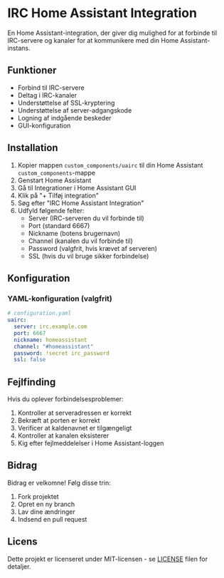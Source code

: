 # IRC Home Assistant Integration

En Home Assistant-integration, der giver dig mulighed for at forbinde til IRC-servere og kanaler for at kommunikere med din Home Assistant-instans.

## Funktioner

- Forbind til IRC-servere
- Deltag i IRC-kanaler
- Understøttelse af SSL-kryptering
- Understøttelse af server-adgangskode
- Logning af indgående beskeder
- GUI-konfiguration

## Installation

1. Kopier mappen `custom_components/uairc` til din Home Assistant `custom_components`-mappe
2. Genstart Home Assistant
3. Gå til Integrationer i Home Assistant GUI
4. Klik på "+ Tilføj integration"
5. Søg efter "IRC Home Assistant Integration"
6. Udfyld følgende felter:
   - Server (IRC-serveren du vil forbinde til)
   - Port (standard 6667)
   - Nickname (botens brugernavn)
   - Channel (kanalen du vil forbinde til)
   - Password (valgfrit, hvis krævet af serveren)
   - SSL (hvis du vil bruge sikker forbindelse)

## Konfiguration

### YAML-konfiguration (valgfrit)

```yaml
# configuration.yaml
uairc:
  server: irc.example.com
  port: 6667
  nickname: homeassistant
  channel: "#homeassistant"
  password: !secret irc_password
  ssl: false
```

## Fejlfinding

Hvis du oplever forbindelsesproblemer:

1. Kontroller at serveradressen er korrekt
2. Bekræft at porten er korrekt
3. Verificer at kaldenavnet er tilgængeligt
4. Kontroller at kanalen eksisterer
5. Kig efter fejlmeddelelser i Home Assistant-loggen

## Bidrag

Bidrag er velkomne! Følg disse trin:

1. Fork projektet
2. Opret en ny branch
3. Lav dine ændringer
4. Indsend en pull request

## Licens

Dette projekt er licenseret under MIT-licensen - se [LICENSE](LICENSE) filen for detaljer. 